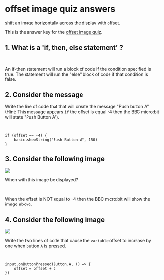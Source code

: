 # offset image quiz answers

shift an image horizontally across the display with offset.

This is the answer key for the [offset image quiz](/lessons/offset-image/quiz).

## 1. What is a 'if, then, else statement' ? 

<br/>

An if-then statement will run a block of code if the condition specified is true. The statement will run the "else" block of code if that condition is false.

## 2. Consider the message

Write the line of code that that will create the message "Push button A" (Hint: This message appears `if` the offset is equal -4 then the BBC micro:bit will state "Push Button A").

<br/>

```
if (offset == -4) {
    basic.showString("Push Button A", 150)
}
```

## 3. Consider the following image

![](/static/mb/lessons/offset-image-0.png)

When with this image be displayed?

<br/>

When the offset is NOT equal to -4 then the BBC micro:bit will show the image above.

## 4. Consider the following image

![](/static/mb/lessons/offset-image-1.png)

Write the two lines of code that cause the `variable` offset to increase by one when button `A` is pressed.

<br/>

```
input.onButtonPressed(Button.A, () => {
    offset = offset + 1
})
```

